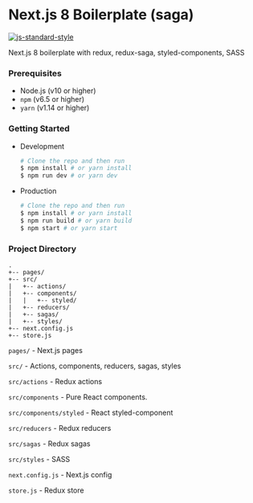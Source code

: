 # Next.js 8 Boilerplate (saga)

[![js-standard-style](https://cdn.rawgit.com/feross/standard/master/badge.svg)](https://github.com/feross/standard)

Next.js 8 boilerplate with redux, redux-saga, styled-components, SASS

### Prerequisites

- Node.js (v10 or higher)
- `npm` (v6.5 or higher)
- `yarn` (v1.14 or higher)

### Getting Started

- Development
    ```bash
    # Clone the repo and then run
    $ npm install # or yarn install
    $ npm run dev # or yarn dev
    ```

- Production
    ```bash
    # Clone the repo and then run
    $ npm install # or yarn install
    $ npm run build # or yarn build
    $ npm start # or yarn start
    ```

### Project Directory

```
.
+-- pages/
+-- src/
|   +-- actions/
|   +-- components/
|   |   +-- styled/
|   +-- reducers/
|   +-- sagas/
|   +-- styles/
+-- next.config.js
+-- store.js
```

`pages/` - Next.js pages

`src/` - Actions, components, reducers, sagas, styles

`src/actions` - Redux actions

`src/components` - Pure React components.

`src/components/styled` - React styled-component

`src/reducers` - Redux reducers

`src/sagas` - Redux sagas

`src/styles` - SASS

`next.config.js` - Next.js config

`store.js` - Redux store